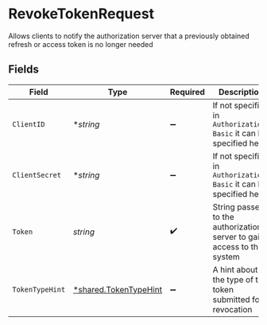 # RevokeTokenRequest

Allows clients to notify the authorization server that a previously obtained refresh or access token is no longer needed


## Fields

| Field                                                                  | Type                                                                   | Required                                                               | Description                                                            | Example                                                                |
| ---------------------------------------------------------------------- | ---------------------------------------------------------------------- | ---------------------------------------------------------------------- | ---------------------------------------------------------------------- | ---------------------------------------------------------------------- |
| `ClientID`                                                             | **string*                                                              | :heavy_minus_sign:                                                     | If not specified in `Authorization: Basic` it can be specified here    | 5clTR_MdVrrkgxw2                                                       |
| `ClientSecret`                                                         | **string*                                                              | :heavy_minus_sign:                                                     | If not specified in `Authorization: Basic` it can be specified here    | dNC-hg7sVm22jc3g_Eogtyu0_1Mqh_4-                                       |
| `Token`                                                                | *string*                                                               | :heavy_check_mark:                                                     | String passed to the authorization server to gain access to the system | i1qxz68gu50zp4i8ceyxqogmq7y0yienm52351c6...                            |
| `TokenTypeHint`                                                        | [*shared.TokenTypeHint](../../../pkg/models/shared/tokentypehint.md)   | :heavy_minus_sign:                                                     | A hint about the type of the token submitted for revocation            |                                                                        |